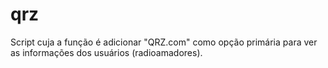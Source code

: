 # qrz
Script cuja a função é adicionar "QRZ.com" como opção primária para ver as informações dos usuários (radioamadores).
